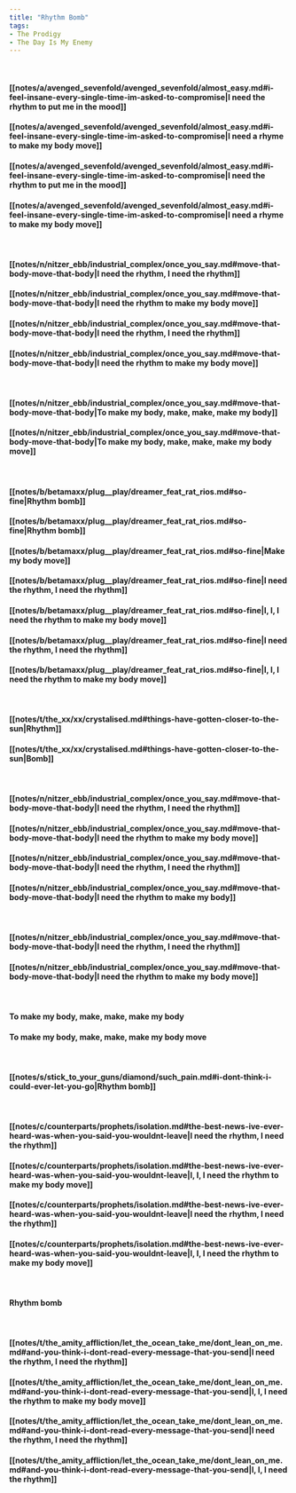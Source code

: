 ```yaml
---
title: "Rhythm Bomb"
tags:
- The Prodigy
- The Day Is My Enemy
---
```

&nbsp;
#### [[notes/a/avenged_sevenfold/avenged_sevenfold/almost_easy.md#i-feel-insane-every-single-time-im-asked-to-compromise|I need the rhythm to put me in the mood]]
#### [[notes/a/avenged_sevenfold/avenged_sevenfold/almost_easy.md#i-feel-insane-every-single-time-im-asked-to-compromise|I need a rhyme to make my body move]]
#### [[notes/a/avenged_sevenfold/avenged_sevenfold/almost_easy.md#i-feel-insane-every-single-time-im-asked-to-compromise|I need the rhythm to put me in the mood]]
#### [[notes/a/avenged_sevenfold/avenged_sevenfold/almost_easy.md#i-feel-insane-every-single-time-im-asked-to-compromise|I need a rhyme to make my body move]]
&nbsp;
#### [[notes/n/nitzer_ebb/industrial_complex/once_you_say.md#move-that-body-move-that-body|I need the rhythm, I need the rhythm]]
#### [[notes/n/nitzer_ebb/industrial_complex/once_you_say.md#move-that-body-move-that-body|I need the rhythm to make my body move]]
#### [[notes/n/nitzer_ebb/industrial_complex/once_you_say.md#move-that-body-move-that-body|I need the rhythm, I need the rhythm]]
#### [[notes/n/nitzer_ebb/industrial_complex/once_you_say.md#move-that-body-move-that-body|I need the rhythm to make my body move]]
&nbsp;
#### [[notes/n/nitzer_ebb/industrial_complex/once_you_say.md#move-that-body-move-that-body|To make my body, make, make, make my body]]
#### [[notes/n/nitzer_ebb/industrial_complex/once_you_say.md#move-that-body-move-that-body|To make my body, make, make, make my body move]]
&nbsp;
#### [[notes/b/betamaxx/plug__play/dreamer_feat_rat_rios.md#so-fine|Rhythm bomb]]
#### [[notes/b/betamaxx/plug__play/dreamer_feat_rat_rios.md#so-fine|Rhythm bomb]]
#### [[notes/b/betamaxx/plug__play/dreamer_feat_rat_rios.md#so-fine|Make my body move]]
#### [[notes/b/betamaxx/plug__play/dreamer_feat_rat_rios.md#so-fine|I need the rhythm, I need the rhythm]]
#### [[notes/b/betamaxx/plug__play/dreamer_feat_rat_rios.md#so-fine|I, I, I need the rhythm to make my body move]]
#### [[notes/b/betamaxx/plug__play/dreamer_feat_rat_rios.md#so-fine|I need the rhythm, I need the rhythm]]
#### [[notes/b/betamaxx/plug__play/dreamer_feat_rat_rios.md#so-fine|I, I, I need the rhythm to make my body move]]
&nbsp;
#### [[notes/t/the_xx/xx/crystalised.md#things-have-gotten-closer-to-the-sun|Rhythm]]
#### [[notes/t/the_xx/xx/crystalised.md#things-have-gotten-closer-to-the-sun|Bomb]]
&nbsp;
#### [[notes/n/nitzer_ebb/industrial_complex/once_you_say.md#move-that-body-move-that-body|I need the rhythm, I need the rhythm]]
#### [[notes/n/nitzer_ebb/industrial_complex/once_you_say.md#move-that-body-move-that-body|I need the rhythm to make my body move]]
#### [[notes/n/nitzer_ebb/industrial_complex/once_you_say.md#move-that-body-move-that-body|I need the rhythm, I need the rhythm]]
#### [[notes/n/nitzer_ebb/industrial_complex/once_you_say.md#move-that-body-move-that-body|I need the rhythm to make my body]]
&nbsp;
#### [[notes/n/nitzer_ebb/industrial_complex/once_you_say.md#move-that-body-move-that-body|I need the rhythm, I need the rhythm]]
#### [[notes/n/nitzer_ebb/industrial_complex/once_you_say.md#move-that-body-move-that-body|I need the rhythm to make my body move]]
&nbsp;
#### To make my body, make, make, make my body
#### To make my body, make, make, make my body move
&nbsp;
#### [[notes/s/stick_to_your_guns/diamond/such_pain.md#i-dont-think-i-could-ever-let-you-go|Rhythm bomb]]
&nbsp;
#### [[notes/c/counterparts/prophets/isolation.md#the-best-news-ive-ever-heard-was-when-you-said-you-wouldnt-leave|I need the rhythm, I need the rhythm]]
#### [[notes/c/counterparts/prophets/isolation.md#the-best-news-ive-ever-heard-was-when-you-said-you-wouldnt-leave|I, I, I need the rhythm to make my body move]]
#### [[notes/c/counterparts/prophets/isolation.md#the-best-news-ive-ever-heard-was-when-you-said-you-wouldnt-leave|I need the rhythm, I need the rhythm]]
#### [[notes/c/counterparts/prophets/isolation.md#the-best-news-ive-ever-heard-was-when-you-said-you-wouldnt-leave|I, I, I need the rhythm to make my body move]]
&nbsp;
#### Rhythm bomb
&nbsp;
#### [[notes/t/the_amity_affliction/let_the_ocean_take_me/dont_lean_on_me.md#and-you-think-i-dont-read-every-message-that-you-send|I need the rhythm, I need the rhythm]]
#### [[notes/t/the_amity_affliction/let_the_ocean_take_me/dont_lean_on_me.md#and-you-think-i-dont-read-every-message-that-you-send|I, I, I need the rhythm to make my body move]]
#### [[notes/t/the_amity_affliction/let_the_ocean_take_me/dont_lean_on_me.md#and-you-think-i-dont-read-every-message-that-you-send|I need the rhythm, I need the rhythm]]
#### [[notes/t/the_amity_affliction/let_the_ocean_take_me/dont_lean_on_me.md#and-you-think-i-dont-read-every-message-that-you-send|I, I, I need the rhythm]]
